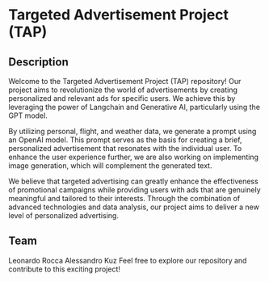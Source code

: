 # Targeted Advertisement Project (TAP)
## Description
Welcome to the Targeted Advertisement Project (TAP) repository! Our project aims to revolutionize the world of advertisements by creating personalized and relevant ads for specific users. We achieve this by leveraging the power of Langchain and Generative AI, particularly using the GPT model.

By utilizing personal, flight, and weather data, we generate a prompt using an OpenAI model. This prompt serves as the basis for creating a brief, personalized advertisement that resonates with the individual user. To enhance the user experience further, we are also working on implementing image generation, which will complement the generated text.

We believe that targeted advertising can greatly enhance the effectiveness of promotional campaigns while providing users with ads that are genuinely meaningful and tailored to their interests. Through the combination of advanced technologies and data analysis, our project aims to deliver a new level of personalized advertising.

## Team
Leonardo Rocca
Alessandro Kuz
Feel free to explore our repository and contribute to this exciting project!
